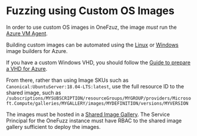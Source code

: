 # Fuzzing using Custom OS Images

In order to use custom OS images in OneFzuz, the image _must_ run the
[Azure VM Agent](https://docs.microsoft.com/en-us/azure/virtual-machines/extensions/overview).

Building custom images can be automated using the
[Linux](https://docs.microsoft.com/en-us/azure/virtual-machines/linux/image-builder)
or
[Windows](https://docs.microsoft.com/en-us/azure/virtual-machines/windows/image-builder)
image builders for Azure.

If you have a custom Windows VHD, you should follow the
[Guide to prepare a VHD for Azure](https://docs.microsoft.com/en-us/azure/virtual-machines/windows/prepare-for-upload-vhd-image).

From there, rather than using Image SKUs such as
`Canonical:UbuntuServer:18.04-LTS:latest`, use the full resource ID to the
shared image, such as
`/subscriptions/MYSUBSCRIPTION/resourceGroups/MYGROUP/providers/Microsoft.Compute/galleries/MYGALLERY/images/MYDEFINITION/versions/MYVERSION`

The images must be hosted in a
[Shared Image Gallery](https://docs.microsoft.com/en-us/azure/virtual-machines/windows/shared-image-galleries).
The Service Principal for the OneFuzz instance must have RBAC to the shared
image gallery sufficient to deploy the images.
